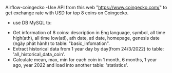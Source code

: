 Airflow-coingecko
-Use API from this web "https://www.coingecko.com/" to get exchange rate with USD for top 8 coins on Coingecko.
+ use DB MySQL to:
- Get information of 8 coins: description in Eng language, symbol, all time high(ath), all time low(atl), ath date,
atl date, homepage, genesis date (ngày phát hành) to table: "basic_infomation".
- Extract historical data from 1 year day by day(from 24/3/2022) to table: 'all_historical_data_coin'.
- Calculate mean, max, min for each coin in 1 month, 6 months, 1 year ago, year 2022 and load into another 
table: 'statistics'.
